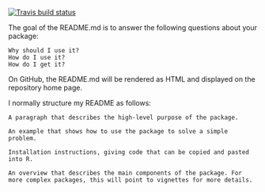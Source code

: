 [![Travis build status](https://travis-ci.org/vbeakovic/fars.svg?branch=master)](https://travis-ci.org/vbeakovic/fars)


The goal of the README.md is to answer the following questions about your package:

    Why should I use it?
    How do I use it?
    How do I get it?

On GitHub, the README.md will be rendered as HTML and displayed on the repository home page.

I normally structure my README as follows:

    A paragraph that describes the high-level purpose of the package.

    An example that shows how to use the package to solve a simple problem.

    Installation instructions, giving code that can be copied and pasted into R.

    An overview that describes the main components of the package. For more complex packages, this will point to vignettes for more details.


